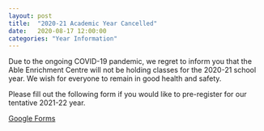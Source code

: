 ```yaml
---
layout: post
title:  "2020-21 Academic Year Cancelled"
date:   2020-08-17 12:00:00
categories: "Year Information"
---
```


Due to the ongoing COVID-19 pandemic, we regret to inform you that the Able
Enrichment Centre will not be holding classes for the 2020-21 school year. We
wish for everyone to remain in good health and safety.

Please fill out the following form if you would like to pre-register for our
tentative 2021-22 year.

[Google Forms](https://docs.google.com/forms/d/1xaNLHJtNbTXk_SSr8oGk6TpF0mzg3ijwHz9ilj96H9g/viewform)
